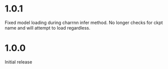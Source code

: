# 1.0.1

Fixed model loading during charrnn infer method.  No longer checks for ckpt name and will attempt to load regardless.

# 1.0.0

Initial release
